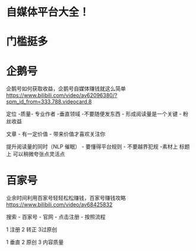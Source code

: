 
# 自媒体平台大全！

# 门槛挺多 

# 企鹅号
企鹅号如何获取收益，企鹅号自媒体赚钱就这么简单
https://www.bilibili.com/video/av62096380/?spm_id_from=333.788.videocard.8 


定位 -质量- 专业作者 -垂直领域 -不要随便发东西 - 形成阅读量是一个关键 - 粉丝收益 

文章 - 有一定价值 - 带来价值才喜欢关注你 

提升阅读量的同时（NLP 催眠） - 要懂得平台规则  - 不要越界犯规 -素材上 标题上 可以稍微夸张点灵活点


# 百家号 

业余时间利用百家号轻轻松松赚钱，百家号赚钱攻略
https://www.bilibili.com/video/av68425832

搜索 - 百家号 - 官网 - 点击注册 - 按照流程 

1 注册 2 转正 3过原创 

1 垂直 2 原创 3 内容质量 

